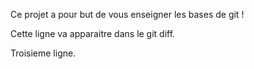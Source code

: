 Ce projet a pour but de vous enseigner les bases de git !

Cette ligne va apparaitre dans le git diff.


Troisieme ligne.
